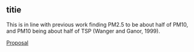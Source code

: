 ## titie

This is in line with previous work finding PM2.5 to be about half of PM10, and PM10 being about half of TSP (Wanger and Ganor, 1999).



[Proposal](https://shueze.github.io/CLIM680-project/proposal)
